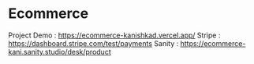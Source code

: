 # Ecommerce

Project Demo  :   https://ecommerce-kanishkad.vercel.app/
Stripe        :   https://dashboard.stripe.com/test/payments
Sanity        :   https://ecommerce-kani.sanity.studio/desk/product
